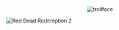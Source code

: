 ## 

<p align="center">
  <img src="https://komarev.com/ghpvc/?username=usslh&label=trollface&color=c8c3bd" alt="trollface" />
</p>

   
![Red Dead Redemption 2](https://github.com/user-attachments/assets/324b14e7-b9e6-4519-a4c5-3654a90ea8dc)
   


